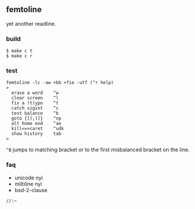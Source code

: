 ## femtoline

yet another readline.

### build

```
$ make c t
$ make c r
```

### test

```
femtoline -lc -aw +bb +fio -utf (^r help)
>
  erase a word    ^w
  clear screen    ^l
  fix a (t)ypo    ^t
  catch sigint    ^c
  test balance    ^b
  goto {[(;)]}    ^np
  alt home end    ^ae
  kill<=>caret    ^udk
  show history    tab
>
```

`^B` jumps to matching bracket or to the first misbalanced bracket on the line.


### faq

* unicode nyi
* miltiline nyi
* bsd-2-clause

`//:~`
